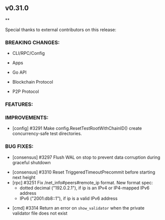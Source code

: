 ## v0.31.0

**

Special thanks to external contributors on this release:

### BREAKING CHANGES:

* CLI/RPC/Config

* Apps

* Go API

* Blockchain Protocol

* P2P Protocol

### FEATURES:

### IMPROVEMENTS:

- [config] \#3291 Make config.ResetTestRootWithChainID() create concurrency-safe test directories.

### BUG FIXES:

* [consensus] \#3297 Flush WAL on stop to prevent data corruption during
  graceful shutdown
- [consensus] \#3310 Reset TriggeredTimeoutPrecommit before starting next height
- [rpc] \#3251 Fix /net_info#peers#remote_ip format. New format spec:
  * dotted decimal ("192.0.2.1"), if ip is an IPv4 or IP4-mapped IPv6 address
  * IPv6 ("2001:db8::1"), if ip is a valid IPv6 address
* [cmd] \#3314 Return an
  error on `show_validator` when the private validator file does not exist
